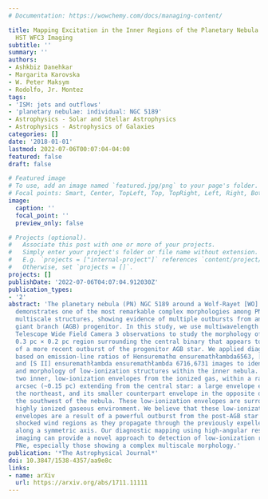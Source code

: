 ```yaml
---
# Documentation: https://wowchemy.com/docs/managing-content/

title: Mapping Excitation in the Inner Regions of the Planetary Nebula NGC 5189 Using
  HST WFC3 Imaging
subtitle: ''
summary: ''
authors:
- Ashkbiz Danehkar
- Margarita Karovska
- W. Peter Maksym
- Rodolfo, Jr. Montez
tags:
- 'ISM: jets and outflows'
- 'planetary nebulae: individual: NGC 5189'
- Astrophysics - Solar and Stellar Astrophysics
- Astrophysics - Astrophysics of Galaxies
categories: []
date: '2018-01-01'
lastmod: 2022-07-06T00:07:04-04:00
featured: false
draft: false

# Featured image
# To use, add an image named `featured.jpg/png` to your page's folder.
# Focal points: Smart, Center, TopLeft, Top, TopRight, Left, Right, BottomLeft, Bottom, BottomRight.
image:
  caption: ''
  focal_point: ''
  preview_only: false

# Projects (optional).
#   Associate this post with one or more of your projects.
#   Simply enter your project's folder or file name without extension.
#   E.g. `projects = ["internal-project"]` references `content/project/deep-learning/index.md`.
#   Otherwise, set `projects = []`.
projects: []
publishDate: '2022-07-06T04:07:04.912030Z'
publication_types:
- '2'
abstract: 'The planetary nebula (PN) NGC 5189 around a Wolf-Rayet [WO] central star
  demonstrates one of the most remarkable complex morphologies among PNe with many
  multiscale structures, showing evidence of multiple outbursts from an asymptotic
  giant branch (AGB) progenitor. In this study, we use multiwavelength Hubble Space
  Telescope Wide Field Camera 3 observations to study the morphology of the inner
  0.3 pc × 0.2 pc region surrounding the central binary that appears to be a relic
  of a more recent outburst of the progenitor AGB star. We applied diagnostic diagrams
  based on emission-line ratios of Hensuremathα ensuremathłambda6563, [O III] ensuremathłambda5007,
  and [S II] ensuremathłambda ensuremathłambda 6716,6731 images to identify the location
  and morphology of low-ionization structures within the inner nebula. We distinguished
  two inner, low-ionization envelopes from the ionized gas, within a radius of 55
  arcsec (~0.15 pc) extending from the central star: a large envelope expanding toward
  the northeast, and its smaller counterpart envelope in the opposite direction toward
  the southwest of the nebula. These low-ionization envelopes are surrounded by a
  highly ionized gaseous environment. We believe that these low-ionization expanding
  envelopes are a result of a powerful outburst from the post-AGB star that created
  shocked wind regions as they propagate through the previously expelled material
  along a symmetric axis. Our diagnostic mapping using high-angular resolution line-emission
  imaging can provide a novel approach to detection of low-ionization regions in other
  PNe, especially those showing a complex multiscale morphology.'
publication: '*The Astrophysical Journal*'
doi: 10.3847/1538-4357/aa9e8c
links:
- name: arXiv
  url: https://arxiv.org/abs/1711.11111
---
```


